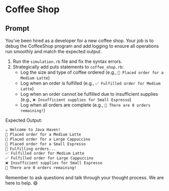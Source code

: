 # Coffee Shop

## Prompt
You’ve been hired as a developer for a new coffee shop. Your job is to debug the CoffeeShop program and add logging to ensure all operations run smoothly and match the expected output.

1. Run the `simulation.rb` file and fix the syntax errors.
2. Strategically add puts statements to `coffee_shop.rb`:
   - Log the size and type of coffee ordered (e.g., `📖 Placed order for a Medium Latte`)
   - Log when an order is fulfilled (e.g., `✅ Fulfilled order for Medium Latte`)
   - Log when an order cannot be fulfilled due to insufficient supplies (e.g., `❌ Insufficient supplies for Small Espresso`)
   - Log when all orders are complete (e.g., `🏁 There are 0 orders remaining!`)

Expected Output:

```bash
☕ Welcome to Java Haven!
📖 Placed order for a Medium Latte
📖 Placed order for a Large Cappuccino
📖 Placed order for a Small Espresso
🔄 Fulfilling orders...
✅ Fulfilled order for Medium Latte
✅ Fulfilled order for Large Cappuccino
❌ Insufficient supplies for Small Espresso
🏁 There are 0 orders remaining!
```

Remember to ask questions and talk through your thought process. We are here to help. 😄
